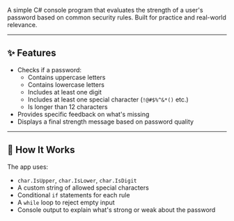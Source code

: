 A simple C# console program that evaluates the strength of a user's password based on common security rules. Built for practice and real-world relevance.

---

## ✨ Features

- Checks if a password:
  - Contains uppercase letters
  - Contains lowercase letters
  - Includes at least one digit
  - Includes at least one special character (`!@#$%^&*()` etc.)
  - Is longer than 12 characters
- Provides specific feedback on what's missing
- Displays a final strength message based on password quality

---

## 🧠 How It Works

The app uses:
- `char.IsUpper`, `char.IsLower`, `char.IsDigit`  
- A custom string of allowed special characters  
- Conditional `if` statements for each rule  
- A `while` loop to reject empty input  
- Console output to explain what's strong or weak about the password
